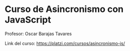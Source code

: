 # Curso de Asincronismo con JavaScript 
Profesor: Oscar Barajas Tavares

Link del curso: https://platzi.com/cursos/asincronismo-js/

